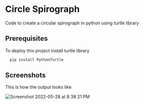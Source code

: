 
# Circle Spirograph

Code to create a circular spirograph in python using turtle library



## Prerequisites

To deploy this project install turtle library

```bash
  pip install PythonTurtle
```


## Screenshots

This is how the output looks like 

![Screenshot 2022-05-28 at 8 38 21 PM](https://user-images.githubusercontent.com/97466150/170831288-b9ce492f-ddca-40ba-b57b-996ddc76a319.jpg)

